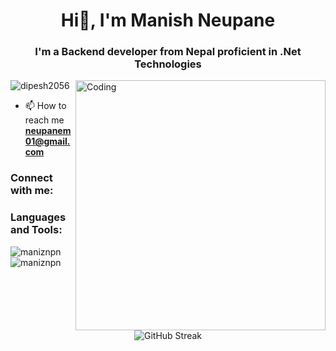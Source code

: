 <h1 align="center">Hi👋, I'm Manish Neupane</h1>
<h3 align="center">I'm a Backend developer from Nepal proficient in .Net Technologies</h3>
<img align="right" alt="Coding" width="400" src="https://cdn.dribbble.com/users/1162077/screenshots/3848914/programmer.gif">

<p align="left"> <img src="https://komarev.com/ghpvc/?username=dipesh2056&label=Profile%20views&color=0e75b6&style=flat" alt="dipesh2056" /> </p>

- 📫 How to reach me **neupanem01@gmail.com**

<h3 align="left">Connect with me:</h3>
<p align="left">
</p>

<h3 align="left">Languages and Tools:</h3>
<p align="left"> 
  <!-- Your existing languages and tools section -->
</p>

<p><img align="left" src="https://github-readme-stats.vercel.app/api/top-langs?username=maniznpn&show_icons=true&locale=en&layout=compact" alt="maniznpn" /></p>

<p>&nbsp;<img align="center" src="https://github-readme-stats.vercel.app/api?username=maniznpn&show_icons=true&locale=en" alt="maniznpn" /></p>

<!-- Add this to show your GitHub commit streak --->
<p align="center">
  <img src="https://streak-stats.vercel.app/?user=maniznpn" alt="GitHub Streak" />
</p>

